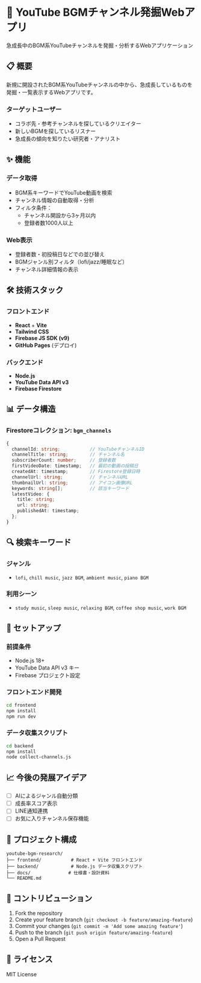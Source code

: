 # 🎵 YouTube BGMチャンネル発掘Webアプリ

急成長中のBGM系YouTubeチャンネルを発掘・分析するWebアプリケーション

## 📋 概要

新規に開設されたBGM系YouTubeチャンネルの中から、急成長しているものを発掘・一覧表示するWebアプリです。

### ターゲットユーザー
- コラボ先・参考チャンネルを探しているクリエイター
- 新しいBGMを探しているリスナー
- 急成長の傾向を知りたい研究者・アナリスト

## ✨ 機能

### データ取得
- BGM系キーワードでYouTube動画を検索
- チャンネル情報の自動取得・分析
- フィルタ条件：
  - チャンネル開設から3ヶ月以内
  - 登録者数1000人以上

### Web表示
- 登録者数・初投稿日などでの並び替え
- BGMジャンル別フィルタ（lofi/jazz/睡眠など）
- チャンネル詳細情報の表示

## 🛠️ 技術スタック

### フロントエンド
- **React** + **Vite**
- **Tailwind CSS**
- **Firebase JS SDK (v9)**
- **GitHub Pages** (デプロイ)

### バックエンド
- **Node.js**
- **YouTube Data API v3**
- **Firebase Firestore**

## 📊 データ構造

### Firestoreコレクション: `bgm_channels`

```typescript
{
  channelId: string;           // YouTubeチャンネルID
  channelTitle: string;        // チャンネル名
  subscriberCount: number;     // 登録者数
  firstVideoDate: timestamp;   // 最初の動画の投稿日
  createdAt: timestamp;        // Firestore登録日時
  channelUrl: string;          // チャンネルURL
  thumbnailUrl: string;        // アイコン画像URL
  keywords: string[];          // 該当キーワード
  latestVideo: {
    title: string;
    url: string;
    publishedAt: timestamp;
  };
}
```

## 🔍 検索キーワード

### ジャンル
- `lofi`, `chill music`, `jazz BGM`, `ambient music`, `piano BGM`

### 利用シーン
- `study music`, `sleep music`, `relaxing BGM`, `coffee shop music`, `work BGM`

## 🚀 セットアップ

### 前提条件
- Node.js 18+
- YouTube Data API v3 キー
- Firebase プロジェクト設定

### フロントエンド開発

```bash
cd frontend
npm install
npm run dev
```

### データ収集スクリプト

```bash
cd backend
npm install
node collect-channels.js
```

## 📈 今後の発展アイデア

- [ ] AIによるジャンル自動分類
- [ ] 成長率スコア表示
- [ ] LINE通知連携
- [ ] お気に入りチャンネル保存機能

## 📝 プロジェクト構成

```
youtube-bgm-research/
├── frontend/           # React + Vite フロントエンド
├── backend/            # Node.js データ収集スクリプト
├── docs/              # 仕様書・設計資料
└── README.md
```

## 🤝 コントリビューション

1. Fork the repository
2. Create your feature branch (`git checkout -b feature/amazing-feature`)
3. Commit your changes (`git commit -m 'Add some amazing feature'`)
4. Push to the branch (`git push origin feature/amazing-feature`)
5. Open a Pull Request

## 📄 ライセンス

MIT License